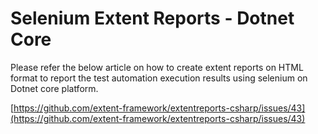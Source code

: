 # Selenium Extent Reports - Dotnet Core

Please refer the below article on how to create extent reports on HTML format to report the test automation execution results using selenium on Dotnet core platform.

[https://github.com/extent-framework/extentreports-csharp/issues/43](https://github.com/extent-framework/extentreports-csharp/issues/43)

